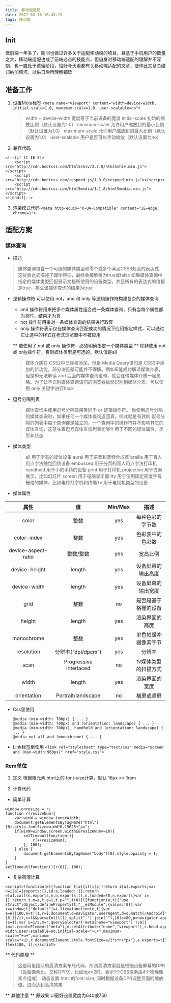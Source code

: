 ```yaml
---
title: 移动端适配
date: 2017-03-16 16:43:19
tags: 移动端
---
```


## Init

做前端一年多了，期间也做过许多关于适配移动端的项目，且基于手机用户的数量之大，移动端适配也成了前端必点的技能点，但自身对移动端适配的理解并不深刻，也一直处于遗留阶段，恰好今天看都有关移动端适配的文章，便作此文章总结归纳加填坑，以供日后再理解铺垫

## 准备工作

1. 设置Meta标签
    `<meta name="viewport" content="width=device-width, initial-scale=1.0, maximum-scale=1.0, user-scalable=no">`
    > width = device-width   宽度等于当前设备的宽度
    > initial-scale          初始的缩放比例（默认设置为1.0）
    > minimum-scale          允许用户缩放到的最小比例（默认设置为1.0）
    > maximum-scale          允许用户缩放到的最大比例（默认设置为1.0）
    > user-scalable          用户是否可以手动缩放（默认设置为no）

2. 兼容代码 
```
<!--[if lt IE 9]>
    <script src="http://cdn.bootcss.com/html5shiv/3.7.0/html5shiv.min.js"></script>
    <script src="http://cdn.bootcss.com/respond.js/1.3.0/respond.min.js"></script>
    <script src="http://cdn.bootcss.com/html5media/1.1.8/html5media.min.js"></script>
<![endif]-->
```

3. 渲染模式代码
`<meta http-equiv="X-UA-Compatible" content="IE=edge, chrome=1">`

## 适配方案

### 媒体查询

- 描述
> 媒体查询包含一个可选的媒体类型和零个或多个满足CSS3规范的表达式. 
> 这些表达式描述了媒体特征，最终会被解析为true或false
> 如果媒体查询中指定的媒体类型匹配展示文档所使用的设备类型，并且所有的表达式的值都是true，那么该媒体查询的结果为true

- 逻辑操作符
    可以使用 not，and 和 only 等逻辑操作符构建复杂的媒体查询

    - and 操作符用来把多个媒体属性组合成一条媒体查询，只有当每个属性都为真时，结果才为真
    - not 操作符用来对一条媒体查询的结果进行取反
    - only 操作符表示仅在媒体查询匹配成功的情况下应用指定样式，可以通过它让选中的样式在老式浏览器中不被应用

    ** 若使用了 not 或 only 操作符，必须明确指定一个媒体类型 **
    除非使用 not或 only操作符，否则媒体类型是可选的，默认值是all

    > 媒体介质在 CSS2中已经被添加，但是 Media Query语句是 CSS3中添加的新功能，部分浏览器可能并不理解。例如IE能成功解读媒体介质，但是却无法解读 and 后面的媒体查询语句，就会连带媒体介质一起忽略。为了让不识别媒体查询语句的浏览器依然识别到媒体介质，可以使用 only 关键字进行hack

- 逗号分隔列表

    > 媒体查询中使用逗号分隔效果等同于 or 逻辑操作符。
    > 当使用逗号分隔的媒体查询时，如果任何一个媒体查询返回真，样式就是有效的
    > 逗号分隔的列表中每个查询都是独立的，一个查询中的操作符并不影响其它的媒体查询，这意味着逗号媒体查询列表能够作用于不同的媒体属性、类型和状态

- 媒体类型

    > all          用于所有的媒体设备
    > aural        用于语音和音频合成器
    > braille      用于盲人用点字法触觉回馈设备
    > embossed     用于分页的盲人用点字法打印机
    > handheld     用于小的手持的设备
    > print        用于打印机
    > projection   用于方案展示，比如幻灯片
    > screen       用于电脑显示器
    > tty          用于使用固定密度字母栅格的媒体，比如电传打字机和终端
    > tv           用于电视机类型的设备

- 媒体属性

|属性               |值                    |Min/Max|描述                 |
|:-----------------:|:--------------------:|:-----:|:-------------------:|
|color              |整数                  |yes    |每种色彩的字节数     |
|color-index        |整数                  |yes    |色彩表中的色彩数     |
|device-aspect-ratio|整数/整数             |yes    |宽高比例             |
|device-height      |length                |yes    |设备屏幕的输出高度   |
|device-width       |length                |yes    |设备屏幕的输出宽度   |
|grid               |整数                  |no     |是否是基于格栅的设备 |
|height             |length                |yes    |渲染界面的高度       |
|monochrome         |整数                  |yes    |单色帧缓冲器像素字节 |
|resolution         |分辨率(“dpi/dpcm”)    |yes    |分辨率               |
|scan               |Progressive interlaced|no     |tv媒体类型的扫描方式 |
|width              |length                |yes    |渲染界面的宽度       |
|orientation        |Portrait/landscape    |no     |横屏或竖屏           |


- Css里使用
    ```
    @media (min-width: 700px) { ... }
    @media (min-width: 700px) and (orientation: landscape) { ... }
    @media (min-width: 700px), handheld and (orientation: landscape) { ... }
    @media not all and (monochrome) { ... }
    ```

- Link标签里使用
    `<link rel="stylesheet" type="text/css" media="screen and (max-width:960px)" href="style.css">`

### Rem单位

1. 定义
根据根元素 html上的 font-size计算，默认 16px == 1rem

1. 计算代码

- 简单计算
```
window.onresize = r; 
function r(resizeNum){ 
    var winW = window.innerWidth; 
    document.getElementsByTagName("html")[0].style.fontSize=winW*0.15625+"px"; 
    if(winW>window.screen.width&&resizeNum<=10){
        setTimeout(function(){
            r(++resizeNum); 
        }, 100); 
    } else {
        document.getElementsByTagName("body")[0].style.opacity = 1; 
    } 
} 
setTimeout(function(){r(0)}, 100);
```

- 复杂高清计算
```
<script>!function(e){function t(a){if(i[a])return i[a].exports;var n=i[a]={exports:{},id:a,loaded:!1};return e[a].call(n.exports,n,n.exports,t),n.loaded=!0,n.exports}var i={};return t.m=e,t.c=i,t.p="",t(0)}([function(e,t){"use strict";Object.defineProperty(t,"__esModule",{value:!0});var i=window;t["default"]=i.flex=function(e,t){var a=e||100,n=t||1,r=i.document,o=navigator.userAgent,d=o.match(/Android[\S\s]+AppleWebkit\/(\d{3})/i),l=o.match(/U3\/((\d+|\.){5,})/i),c=l&&parseInt(l[1].split(".").join(""),10)>=80,p=navigator.appVersion.match(/(iphone|ipad|ipod)/gi),s=i.devicePixelRatio||1;p||d&&d[1]>534||c||(s=1);var u=1/s,m=r.querySelector('meta[name="viewport"]');m||(m=r.createElement("meta"),m.setAttribute("name","viewport"),r.head.appendChild(m)),m.setAttribute("content","width=device-width,user-scalable=no,initial-scale="+u+",maximum-scale="+u+",minimum-scale="+u),r.documentElement.style.fontSize=a/2*s*n+"px"},e.exports=t["default"]}]);  flex(100, 1);</script>
```

** 代码原理 **
> 这是阿里团队的高清方案布局代码，所谓高清方案就是根据设备屏幕的DPR（设备像素比，又称DPPX，比如dpr=2时，表示1个CSS像素由4个物理像素点组成） 动态设置 html 的font-size, 同时根据设备DPR调整页面的缩放值，进而达到高清效果

** 其他注意 **
原效果 Ui最好设置宽度为640或750
